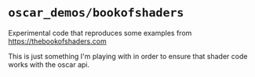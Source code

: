 # `oscar_demos/bookofshaders`

Experimental code that reproduces some examples from https://thebookofshaders.com

This is just something I'm playing with in order to ensure that shader code
works with the oscar api.
